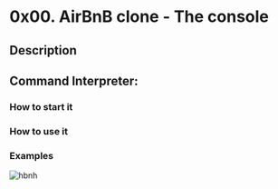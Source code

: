 # 0x00. AirBnB clone - The console

## Description

## Command Interpreter:

### How to start it

### How to use it

### Examples

![hbnh](https://i.imgur.com/LrSQ55j.png)
